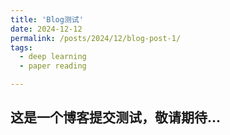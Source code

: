 ```yaml
---
title: 'Blog测试'
date: 2024-12-12
permalink: /posts/2024/12/blog-post-1/
tags:
  - deep learning
  - paper reading

---
```


这是一个博客提交测试，敬请期待...
------

